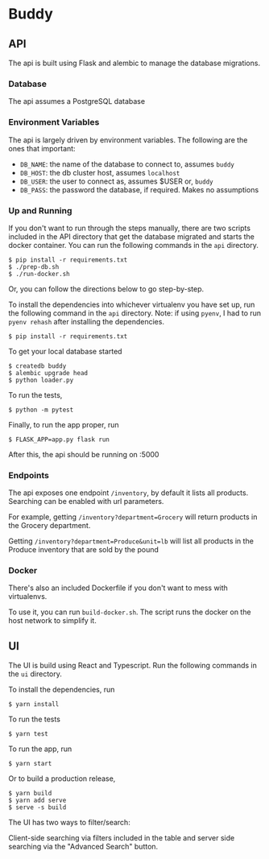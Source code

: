 # Buddy

## API
The api is built using Flask and alembic to manage the database migrations.

### Database
The api assumes a PostgreSQL database

### Environment Variables
The api is largely driven by environment variables. The following are the ones
that important:

* `DB_NAME`: the name of the database to connect to, assumes `buddy`
* `DB_HOST`: the db cluster host, assumes `localhost`
* `DB_USER`: the user to connect as, assumes $USER or, `buddy`
* `DB_PASS`: the password the database, if required. Makes no assumptions

### Up and Running

If you don't want to run through the steps manually, there are two scripts
included in the API directory that get the database migrated and starts the
docker container. You can run the following commands in the `api` directory.

```
$ pip install -r requirements.txt
$ ./prep-db.sh
$ ./run-docker.sh
```

Or, you can follow the directions below to go step-by-step.

To install the dependencies into whichever virtualenv you have set up, run the
following command in the `api` directory. Note: if using `pyenv`, I had to run
`pyenv rehash` after installing the dependencies.

```
$ pip install -r requirements.txt
```

To get your local database started

```
$ createdb buddy
$ alembic upgrade head
$ python loader.py
```

To run the tests,

```
$ python -m pytest
```

Finally, to run the app proper, run

```
$ FLASK_APP=app.py flask run
```

After this, the api should be running on :5000

### Endpoints
The api exposes one endpoint `/inventory`, by default it lists all products.
Searching can be enabled with url parameters.

For example, getting `/inventory?department=Grocery` will return products in the
Grocery department.

Getting `/inventory?department=Produce&unit=lb` will list all products in the
Produce inventory that are sold by the pound

### Docker
There's also an included Dockerfile if you don't want to mess with virtualenvs.

To use it, you can run `build-docker.sh`. The script runs the docker on the host
network to simplify it.

## UI
The UI is build using React and Typescript. Run the following commands in the
`ui` directory.

To install the dependencies, run

```
$ yarn install
```

To run the tests

```
$ yarn test
````

To run the app, run

```
$ yarn start
```

Or to build a production release,

```
$ yarn build
$ yarn add serve
$ serve -s build
```

The UI has two ways to filter/search:

Client-side searching via filters included in the table and server side
searching via the "Advanced Search" button.
